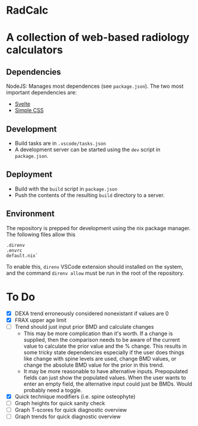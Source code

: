 # RadCalc
# A collection of web-based radiology calculators

## Dependencies
NodeJS: Manages most dependences (see `package.json`). The two most important dependencies are:
- [Svelte](https://svelte.dev/)
- [Simple CSS](https://github.com/kevquirk/simple.css)

## Development
- Build tasks are in `.vscode/tasks.json`
- A development server can be started using the `dev` script in `package.json`.

## Deployment
- Build with the `build` script in `package.json`
- Push the contents of the resulting `build` directory to a server.

## Environment
The repository is prepped for development using the nix package manager. The following files allow this
```
.direnv
.envrc
default.nix`
```

To enable this, `direnv` VSCode extension should installed on the system, and the command `direnv allow` must be run in the root of the repository.

# To Do
- [x] DEXA trend erroneously considered nonexistant if values are 0
- [x] FRAX upper age limit
- [ ] Trend should just input prior BMD and calculate changes
    - This may be more complication than it's worth. If a change is supplied, then the comparison needs to be aware of the current value to calculate the prior value and the % change. This results in some tricky state dependencies especially if the user does things like change with spine levels are used, change BMD values, or change the absolute BMD value for the prior in this trend.
    - It may be more reasonable to have alternative inputs. Prepopulated fields can just show the populated values. When the user wants to enter an empty field, the alternative input could just be BMDs. Would probably need a toggle.
- [x] Quick technique modifiers (i.e. spine osteophyte)
- [ ] Graph heights for quick sanity check
- [ ] Graph T-scores for quick diagnostic overview
- [ ] Graph trends for quick diagnostic overview
